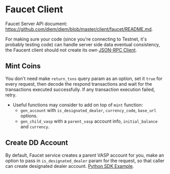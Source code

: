 # Faucet Client

Faucet Server API document: https://github.com/diem/diem/blob/master/client/faucet/README.md.

For making sure your code (since you're connecting to Testnet, it's probably testing code) can handle server side data eventual consistency, the Faucent client should not create its own [JSON-RPC Client](json_rpc_client.md).

## Mint Coins

You don't need make `return_txns` query param as an option, set it `true` for every request, then decode the respond transactions and wait for the transactions executed successfully. If any transaction execution failed, retry.

* Useful functions may consider to add on top of `mint` function:
  * `gen_account` with `is_designated_dealer`, `currency_code`, `base_url` options.
  * `gen_child_vasp` with a `parent_vasp` account info, `initial_balance` and `currency`.


## Create DD Account

By default, Faucet service creates a parent VASP account for you, make an option to pass in `is_designated_dealer` param for the request, so that caller can create designated dealer account. [Python SDK Example](https://diem.github.io/client-sdk-python/diem/testnet.html#diem.testnet.Faucet.mint).
